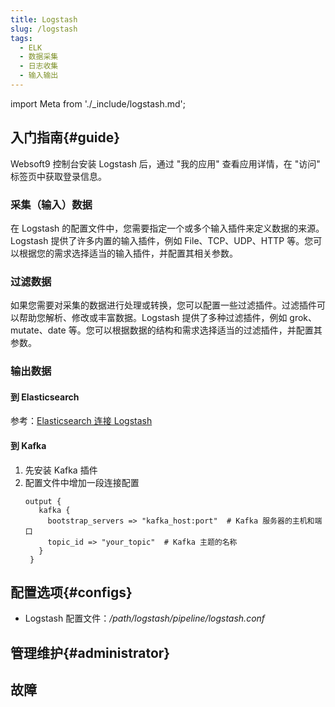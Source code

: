 ```yaml
---
title: Logstash
slug: /logstash
tags:
  - ELK
  - 数据采集
  - 日志收集
  - 输入输出
---
```


import Meta from './_include/logstash.md';

<Meta name="meta" />

## 入门指南{#guide}

Websoft9 控制台安装 Logstash 后，通过 "我的应用" 查看应用详情，在 "访问" 标签页中获取登录信息。  

### 采集（输入）数据

在 Logstash 的配置文件中，您需要指定一个或多个输入插件来定义数据的来源。Logstash 提供了许多内置的输入插件，例如 File、TCP、UDP、HTTP 等。您可以根据您的需求选择适当的输入插件，并配置其相关参数。

### 过滤数据

如果您需要对采集的数据进行处理或转换，您可以配置一些过滤插件。过滤插件可以帮助您解析、修改或丰富数据。Logstash 提供了多种过滤插件，例如 grok、mutate、date 等。您可以根据数据的结构和需求选择适当的过滤插件，并配置其参数。

### 输出数据

#### 到 Elasticsearch 

参考：[Elasticsearch 连接 Logstash](./elasticsearch#logstash)

#### 到 Kafka

1. 先安装 Kafka 插件
2. 配置文件中增加一段连接配置
   ```
   output {
      kafka {
        bootstrap_servers => "kafka_host:port"  # Kafka 服务器的主机和端口
        topic_id => "your_topic"  # Kafka 主题的名称
      }
    }
   ```

## 配置选项{#configs}

- Logstash 配置文件：*/path/logstash/pipeline/logstash.conf*  


## 管理维护{#administrator}

## 故障